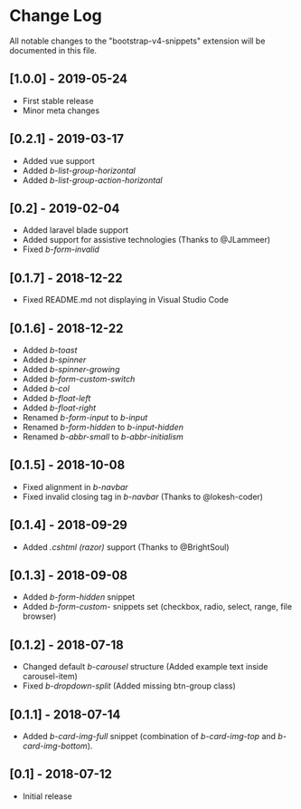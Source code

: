 # Change Log
All notable changes to the "bootstrap-v4-snippets" extension will be documented in this file.

## [1.0.0] - 2019-05-24
- First stable release
- Minor meta changes

## [0.2.1] - 2019-03-17
- Added vue support
- Added *b-list-group-horizontal*
- Added *b-list-group-action-horizontal*

## [0.2] - 2019-02-04
- Added laravel blade support
- Added support for assistive technologies (Thanks to @JLammeer)
- Fixed *b-form-invalid*

## [0.1.7] - 2018-12-22
- Fixed README.md not displaying in Visual Studio Code

## [0.1.6] - 2018-12-22
- Added *b-toast*
- Added *b-spinner*
- Added *b-spinner-growing*
- Added *b-form-custom-switch*
- Added *b-col*
- Added *b-float-left*
- Added *b-float-right*
- Renamed *b-form-input* to *b-input*
- Renamed *b-form-hidden* to *b-input-hidden*
- Renamed *b-abbr-small* to *b-abbr-initialism*

## [0.1.5] - 2018-10-08
- Fixed alignment in *b-navbar*
- Fixed invalid closing tag in *b-navbar* (Thanks to @lokesh-coder)

## [0.1.4] - 2018-09-29
- Added *.cshtml (razor)* support (Thanks to @BrightSoul)

## [0.1.3] - 2018-09-08
- Added *b-form-hidden* snippet
- Added *b-form-custom-* snippets set (checkbox, radio, select, range, file browser)

## [0.1.2] - 2018-07-18
- Changed default *b-carousel* structure (Added example text inside carousel-item)
- Fixed *b-dropdown-split* (Added missing btn-group class)

## [0.1.1] - 2018-07-14
- Added *b-card-img-full* snippet (combination of *b-card-img-top* and *b-card-img-bottom*).

## [0.1] - 2018-07-12
- Initial release